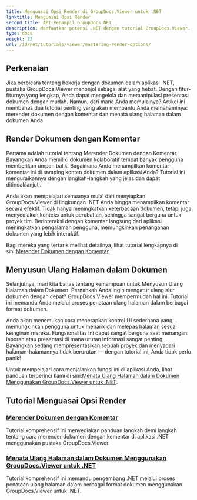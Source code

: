 ```yaml
---
title: Menguasai Opsi Render di GroupDocs.Viewer untuk .NET
linktitle: Menguasai Opsi Render
second_title: API Penampil GroupDocs.NET
description: Manfaatkan potensi .NET dengan tutorial GroupDocs.Viewer. Pelajari cara merender dokumen, mengelola komentar, dan menyusun ulang halaman dengan mudah.
type: docs
weight: 23
url: /id/net/tutorials/viewer/mastering-render-options/
---
```

## Perkenalan

Jika berbicara tentang bekerja dengan dokumen dalam aplikasi .NET, pustaka GroupDocs.Viewer menonjol sebagai alat yang hebat. Dengan fitur-fiturnya yang lengkap, Anda dapat mengelola dan memanipulasi presentasi dokumen dengan mudah. Namun, dari mana Anda memulainya? Artikel ini membahas dua tutorial penting yang akan membantu Anda memahaminya: merender dokumen dengan komentar dan menata ulang halaman dalam dokumen Anda.

## Render Dokumen dengan Komentar

Pertama adalah tutorial tentang Merender Dokumen dengan Komentar. Bayangkan Anda memiliki dokumen kolaboratif tempat banyak pengguna memberikan umpan balik. Bagaimana Anda menampilkan komentar-komentar ini di samping konten dokumen dalam aplikasi Anda? Tutorial ini menguraikannya dengan langkah-langkah yang jelas dan dapat ditindaklanjuti.

Anda akan mempelajari semuanya mulai dari menyiapkan GroupDocs.Viewer di lingkungan .NET Anda hingga menampilkan komentar secara efektif. Tidak hanya meningkatkan keterbacaan dokumen, tetapi juga menyediakan konteks untuk perubahan, sehingga sangat berguna untuk proyek tim. Berinteraksi dengan komentar langsung dari aplikasi meningkatkan pengalaman pengguna, memungkinkan penanganan dokumen yang lebih interaktif.

 Bagi mereka yang tertarik melihat detailnya, lihat tutorial lengkapnya di sini:[Merender Dokumen dengan Komentar](./rendering-document-comments/).

## Menyusun Ulang Halaman dalam Dokumen

Selanjutnya, mari kita bahas tentang kemampuan untuk Menyusun Ulang Halaman dalam Dokumen. Pernahkah Anda ingin mengatur ulang alur dokumen dengan cepat? GroupDocs.Viewer mempermudah hal ini. Tutorial ini memandu Anda melalui proses penataan ulang halaman dalam berbagai format dokumen.

Anda akan menemukan cara menerapkan kontrol UI sederhana yang memungkinkan pengguna untuk menarik dan melepas halaman sesuai keinginan mereka. Fungsionalitas ini dapat sangat berguna saat menangani laporan atau presentasi di mana urutan informasi sangat penting. Bayangkan sedang mempresentasikan sebuah proyek dan menyadari halaman-halamannya tidak berurutan — dengan tutorial ini, Anda tidak perlu panik!

 Untuk mempelajari cara menjalankan fungsi ini di aplikasi Anda, lihat panduan terperinci kami di sini:[Menata Ulang Halaman dalam Dokumen Menggunakan GroupDocs.Viewer untuk .NET](./reordering-pages-in-document/).

## Tutorial Menguasai Opsi Render
### [Merender Dokumen dengan Komentar](./rendering-document-comments/)
Tutorial komprehensif ini menyediakan panduan langkah demi langkah tentang cara merender dokumen dengan komentar di aplikasi .NET menggunakan pustaka GroupDocs.Viewer.
### [Menata Ulang Halaman dalam Dokumen Menggunakan GroupDocs.Viewer untuk .NET](./reordering-pages-in-document/)
Tutorial komprehensif ini memandu pengembang .NET melalui proses penataan ulang halaman dalam berbagai format dokumen menggunakan GroupDocs.Viewer untuk .NET.